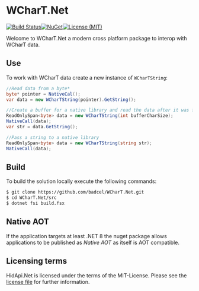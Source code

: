 # WCharT.Net
[![Build Status](https://img.shields.io/github/actions/workflow/status/badcel/WCharT.Net/ci.yml?branch=main)](https://github.com/badcel/WCharT.Net/actions/workflows/ci.yml)[![NuGet](https://img.shields.io/nuget/v/WCharT.Net)](https://www.nuget.org/packages/WCharT.Net/)[![License (MIT)](https://img.shields.io/github/license/badcel/WCharT.Net)](https://github.com/badcel/WCharT.Net/blob/main/license.txt)

Welcome to WCharT.Net a modern cross platform package to interop with WCharT data.

## Use
To work with WCharT data create a new instance of `WCharTString`:

```csharp
//Read data from a byte*
byte* pointer = NativeCal();
var data = new WCharTString(pointer).GetString();

//Create a buffer for a native library and read the data after it was filled
ReadOnlySpan<byte> data = new WCharTString(int bufferCharSize);
NativeCall(data);
var str = data.GetString();

//Pass a string to a native library
ReadOnlySpan<byte> data = new WCharTString(string str);
NativeCall(data);
```

## Build
To build the solution locally execute the following commands:

```sh
$ git clone https://github.com/badcel/WCharT.Net.git
$ cd WCharT.Net/src
$ dotnet fsi build.fsx
```

## Native AOT
If the application targets at least .NET 8 the nuget package allows applications to be published as _Native AOT_ as itself is AOT compatible.

## Licensing terms
HidApi.Net is licensed under the terms of the MIT-License. Please see the [license file][license] for further information.

[license]:https://github.com/badcel/WCharT.Net/blob/main/license.txt